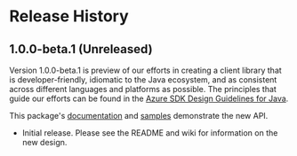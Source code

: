 # Release History

## 1.0.0-beta.1 (Unreleased)

Version 1.0.0-beta.1 is preview of our efforts in creating a client library that is developer-friendly, idiomatic 
to the Java ecosystem, and as consistent across different languages and platforms as possible. The principles that guide 
our efforts can be found in the [Azure SDK Design Guidelines for Java](https://azure.github.io/azure-sdk/java_introduction.html).

This package's 
[documentation](https://github.com/Azure/azure-sdk-for-java/blob/main/sdk/translation/azure-ai-translation-document/README.md) 
and 
[samples](https://github.com/Azure/azure-sdk-for-java/blob/main/sdk/translation/azure-ai-translation-document/src/samples/java/com/azure/ai/translation/document) 
demonstrate the new API.

- Initial release. Please see the README and wiki for information on the new design.

